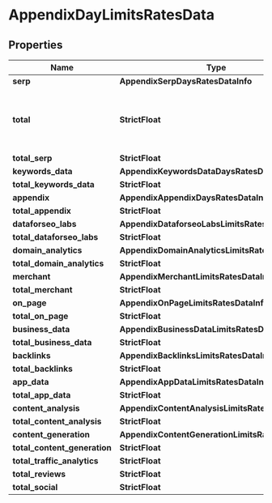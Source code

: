 # AppendixDayLimitsRatesData


## Properties

| Name | Type | Description | Notes |
|------------ | ------------- | ------------- | -------------|
**serp** | **AppendixSerpDaysRatesDataInfo** |  |[optional]|
**total** | **StrictFloat** | total amount of money deposited to your account |[optional]|
**total_serp** | **StrictFloat** |  |[optional]|
**keywords_data** | **AppendixKeywordsDataDaysRatesDataInfo** |  |[optional]|
**total_keywords_data** | **StrictFloat** |  |[optional]|
**appendix** | **AppendixAppendixDaysRatesDataInfo** |  |[optional]|
**total_appendix** | **StrictFloat** |  |[optional]|
**dataforseo_labs** | **AppendixDataforseoLabsLimitsRatesDataInfo** |  |[optional]|
**total_dataforseo_labs** | **StrictFloat** |  |[optional]|
**domain_analytics** | **AppendixDomainAnalyticsLimitsRatesDataInfo** |  |[optional]|
**total_domain_analytics** | **StrictFloat** |  |[optional]|
**merchant** | **AppendixMerchantLimitsRatesDataInfo** |  |[optional]|
**total_merchant** | **StrictFloat** |  |[optional]|
**on_page** | **AppendixOnPageLimitsRatesDataInfo** |  |[optional]|
**total_on_page** | **StrictFloat** |  |[optional]|
**business_data** | **AppendixBusinessDataLimitsRatesDataInfo** |  |[optional]|
**total_business_data** | **StrictFloat** |  |[optional]|
**backlinks** | **AppendixBacklinksLimitsRatesDataInfo** |  |[optional]|
**total_backlinks** | **StrictFloat** |  |[optional]|
**app_data** | **AppendixAppDataLimitsRatesDataInfo** |  |[optional]|
**total_app_data** | **StrictFloat** |  |[optional]|
**content_analysis** | **AppendixContentAnalysisLimitsRatesDataInfo** |  |[optional]|
**total_content_analysis** | **StrictFloat** |  |[optional]|
**content_generation** | **AppendixContentGenerationLimitsRatesDataInfo** |  |[optional]|
**total_content_generation** | **StrictFloat** |  |[optional]|
**total_traffic_analytics** | **StrictFloat** |  |[optional]|
**total_reviews** | **StrictFloat** |  |[optional]|
**total_social** | **StrictFloat** |  |[optional]|